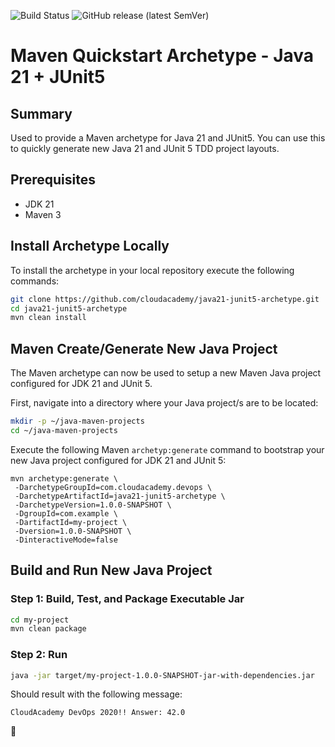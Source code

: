 ![Build Status](https://github.com/cloudacademy/java21-junit5-archetype/actions/workflows/release.yml/badge.svg) 
![GitHub release (latest SemVer)](https://img.shields.io/github/v/release/cloudacademy/java21-junit5-archetype)

# Maven Quickstart Archetype - Java 21 + JUnit5

## Summary
Used to provide a Maven archetype for Java 21 and JUnit5. You can use this to quickly generate new Java 21 and JUnit 5 TDD project layouts.

## Prerequisites
* JDK 21
* Maven 3

## Install Archetype Locally

To install the archetype in your local repository execute the following commands:

```bash
git clone https://github.com/cloudacademy/java21-junit5-archetype.git
cd java21-junit5-archetype
mvn clean install
```

## Maven Create/Generate New Java Project

The Maven archetype can now be used to setup a new Maven Java project configured for JDK 21 and JUnit 5.

First, navigate into a directory where your Java project/s are to be located:

```bash
mkdir -p ~/java-maven-projects
cd ~/java-maven-projects
```

Execute the following Maven `archetyp:generate` command to bootstrap your new Java project configured for JDK 21 and JUnit 5:

```
mvn archetype:generate \
 -DarchetypeGroupId=com.cloudacademy.devops \
 -DarchetypeArtifactId=java21-junit5-archetype \
 -DarchetypeVersion=1.0.0-SNAPSHOT \
 -DgroupId=com.example \
 -DartifactId=my-project \
 -Dversion=1.0.0-SNAPSHOT \
 -DinteractiveMode=false
```

## Build and Run New Java Project

### Step 1: Build, Test, and Package Executable Jar

```bash
cd my-project
mvn clean package
```

### Step 2: Run

```bash
java -jar target/my-project-1.0.0-SNAPSHOT-jar-with-dependencies.jar
```

Should result with the following message:

```
CloudAcademy DevOps 2020!! Answer: 42.0
```

:metal:
